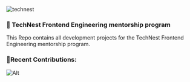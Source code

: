 
![technest](https://github.com/user-attachments/assets/78e3a8e6-deb5-46de-8662-7b576c656521)

### 🚀 TechNest Frontend Engineering mentorship program
This Repo contains all development projects for the TechNest Frontend Engineering mentorship program.


### 🥑Recent Contributions:
![Alt](https://repobeats.axiom.co/api/embed/effa8ea220e6ee4ae24d21e34bab22b93e242041.svg "Repobeats analytics image")
